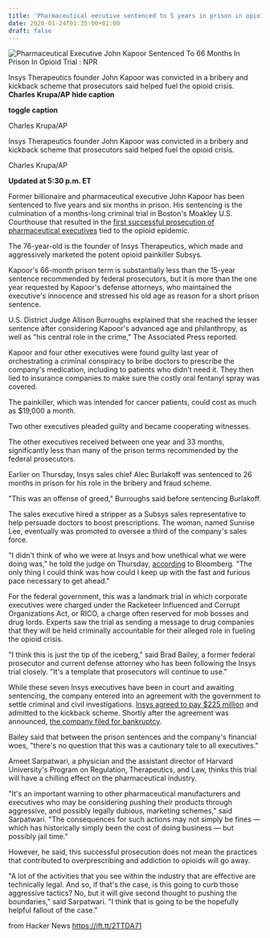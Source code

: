 ```yaml
---
title: 'Pharmaceutical eecutive sentenced to 5 years in prison in opioid trial'
date: 2020-01-24T01:35:00+01:00
draft: false
---
```


![](https://media.npr.org/assets/img/2020/01/23/ap_20023678936599_wide-dcff8b4a6b01bfba69a039ff32031056707edfcf.jpg?s=1400 "Pharmaceutical Executive John Kapoor Sentenced To 66 Months In Prison In Opioid Trial : NPR")  

Insys Therapeutics founder John Kapoor was convicted in a bribery and kickback scheme that prosecutors said helped fuel the opioid crisis. **Charles Krupa/AP** **hide caption**

**toggle caption**

Charles Krupa/AP

Insys Therapeutics founder John Kapoor was convicted in a bribery and kickback scheme that prosecutors said helped fuel the opioid crisis.

Charles Krupa/AP

**Updated at 5:30 p.m. ET**

Former billionaire and pharmaceutical executive John Kapoor has been sentenced to five years and six months in prison. His sentencing is the culmination of a months-long criminal trial in Boston's Moakley U.S. Courthouse that resulted in the [first successful prosecution of pharmaceutical executives](https://www.npr.org/2019/05/02/711346081/opioid-executive-john-kapoor-found-guilty-in-landmark-bribery-case) tied to the opioid epidemic.

The 76-year-old is the founder of Insys Therapeutics, which made and aggressively marketed the potent opioid painkiller Subsys.

Kapoor's 66-month prison term is substantially less than the 15-year sentence recommended by federal prosecutors, but it is more than the one year requested by Kapoor's defense attorneys, who maintained the executive's innocence and stressed his old age as reason for a short prison sentence.

U.S. District Judge Allison Burroughs explained that she reached the lesser sentence after considering Kapoor's advanced age and philanthropy, as well as "his central role in the crime," The Associated Press reported.

Kapoor and four other executives were found guilty last year of orchestrating a criminal conspiracy to bribe doctors to prescribe the company's medication, including to patients who didn't need it. They then lied to insurance companies to make sure the costly oral fentanyl spray was covered.

The painkiller, which was intended for cancer patients, could cost as much as $19,000 a month.

Two other executives pleaded guilty and became cooperating witnesses.

The other executives received between one year and 33 months, significantly less than many of the prison terms recommended by the federal prosecutors.

Earlier on Thursday, Insys sales chief Alec Burlakoff was sentenced to 26 months in prison for his role in the bribery and fraud scheme.

"This was an offense of greed," Burroughs said before sentencing Burlakoff.

The sales executive hired a stripper as a Subsys sales representative to help persuade doctors to boost prescriptions. The woman, named Sunrise Lee, eventually was promoted to oversee a third of the company's sales force.

"I didn't think of who we were at Insys and how unethical what we were doing was," he told the judge on Thursday, [according](https://www.bloomberg.com/news/articles/2020-01-23/insys-sales-chief-sentenced-to-26-months-in-opioid-fraud-case) to Bloomberg. "The only thing I could think was how could I keep up with the fast and furious pace necessary to get ahead."

For the federal government, this was a landmark trial in which corporate executives were charged under the Racketeer Influenced and Corrupt Organizations Act, or RICO, a charge often reserved for mob bosses and drug lords. Experts saw the trial as sending a message to drug companies that they will be held criminally accountable for their alleged role in fueling the opioid crisis.

"I think this is just the tip of the iceberg," said Brad Bailey, a former federal prosecutor and current defense attorney who has been following the Insys trial closely. "It's a template that prosecutors will continue to use."

While these seven Insys executives have been in court and awaiting sentencing, the company entered into an agreement with the government to settle criminal and civil investigations. [Insys agreed to pay $225 million](https://www.npr.org/2019/06/05/730173846/opioid-maker-insys-admits-to-bribing-doctors-agrees-to-pay-225-million-settlemen) and admitted to the kickback scheme. Shortly after the agreement was announced, [the company filed for bankruptcy](https://www.npr.org/2019/06/10/731363225/insys-files-for-chapter-11-days-after-landmark-opioid-settlement-of-225-million).

Bailey said that between the prison sentences and the company's financial woes, "there's no question that this was a cautionary tale to all executives."

Ameet Sarpatwari, a physician and the assistant director of Harvard University's Program on Regulation, Therapeutics, and Law, thinks this trial will have a chilling effect on the pharmaceutical industry.

"It's an important warning to other pharmaceutical manufacturers and executives who may be considering pushing their products through aggressive, and possibly legally dubious, marketing schemes," said Sarpatwari. "The consequences for such actions may not simply be fines — which has historically simply been the cost of doing business — but possibly jail time."

However, he said, this successful prosecution does not mean the practices that contributed to overprescribing and addiction to opioids will go away.

"A lot of the activities that you see within the industry that are effective are technically legal. And so, if that's the case, is this going to curb those aggressive tactics? No, but it will give second thought to pushing the boundaries," said Sarpatwari. "I think that is going to be the hopefully helpful fallout of the case."

  
  
from Hacker News https://ift.tt/2TTDA71